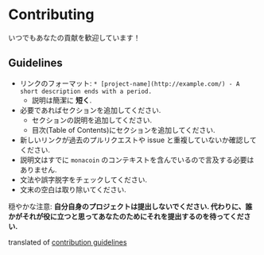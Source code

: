 # Contributing

いつでもあなたの貢献を歓迎しています！

## Guidelines

<!--* 1プルリクエストにつき1つのリンク.
    * プルリクエストのタイトルフォーマットは `Add project-name`.
    * Write down the reason why the library is awesome. -->
* リンクのフォーマット: `* [project-name](http://example.com/) - A short description ends with a period.`
    * 説明は簡潔に **短く**.
* 必要であればセクションを追加してください.
    * セクションの説明を追加してください.
    * 目次(Table of Contents)にセクションを追加してください.
* 新しいリンクが過去のプルリクエストや issue と重複していないか確認してください.
* 説明文はすでに `monacoin` のコンテキストを含んでいるので言及する必要はありません.
* 文法や誤字脱字をチェックしてください.
* 文末の空白は取り除いてください.

穏やかな注意: **自分自身のプロジェクトは提出しないでください. 代わりに、誰かがそれが役に立つと思ってあなたのためにそれを提出するのを待ってください.**

translated of [contribution guidelines](./CONTRIBUTING.md)
